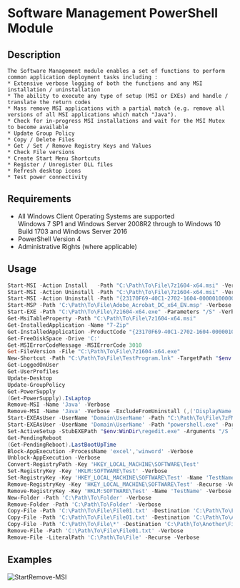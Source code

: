 # Software Management PowerShell Module
## Description
    The Software Management module enables a set of functions to perform common application deployment tasks including :
    * Extensive verbose logging of both the functions and any MSI installation / uninstallation
    * The ability to execute any type of setup (MSI or EXEs) and handle / translate the return codes
    * Mass remove MSI applications with a partial match (e.g. remove all versions of all MSI applications which match "Java").
    * Check for in-progress MSI installations and wait for the MSI Mutex to become available
    * Update Group Policy
    * Copy / Delete Files
    * Get / Set / Remove Registry Keys and Values
    * Check File versions
    * Create Start Menu Shortcuts
    * Register / Unregister DLL files
    * Refresh desktop icons
    * Test power connectivity


## Requirements
* All Windows Client Operating Systems are supported  
   Windows 7 SP1 and Windows Server 2008R2 through to Windows 10 Build 1703 and Windows Server 2016
* PowerShell Version 4
* Administrative Rights (where applicable)


## Usage
```powershell
Start-MSI -Action Install   -Path "C:\Path\To\File\7z1604-x64.msi" -Verbose
Start-MSI -Action Uninstall -Path "C:\Path\To\File\7z1604-x64.msi" -Verbose
Start-MSI -Action Uninstall -Path "{23170F69-40C1-2702-1604-000001000000}" -Verbose
Start-MSP -Path 'C:\Path\To\File\Adobe_Acrobat_DC_x64_EN.msp' -Verbose
Start-EXE -Path "C:\Path\To\File\7z1604-x64.exe" -Parameters "/S" -Verbose
Get-MsiTableProperty -Path "C:\Path\To\File\7z1604-x64.msi"
Get-InstalledApplication -Name "7-Zip"
Get-InstalledApplication -ProductCode "{23170F69-40C1-2702-1604-000001000000}"
Get-FreeDiskSpace -Drive 'C:'
Get-MSIErrorCodeMessage -MSIErrorCode 3010
Get-FileVersion -File "C:\Path\To\File\7z1604-x64.exe"
New-Shortcut -Path "C:\Path\To\File\TestProgram.lnk" -TargetPath "$env:windir\System32\notepad.exe" -IconLocation "$env:windir\system32\notepad.exe" -Description 'Notepad Shortcut'
Get-LoggedOnUser
Get-UserProfiles
Update-Desktop
Update-GroupPolicy
Get-PowerSupply
(Get-PowerSupply).IsLaptop
Remove-MSI -Name 'Java' -Verbose
Remove-MSI -Name 'Java' -Verbose -ExcludeFromUninstall (,('DisplayName', 'Java(TM) 6 Update 31', 'RegEx'))
Start-EXEAsUser -UserName 'Domain\UserName' -Path "C:\Path\To\File\7zFM.exe" -verbose -wait
Start-EXEAsUser -UserName 'Domain\UserName' -Path "powershell.exe" -Parameters '-Command C:\Path\To\File\Script.ps1'
Set-ActiveSetup -StubEXEPath "$env:WinDir\regedit.exe" -Arguments "/S `"C:\Path\To\File\HKCURegistryChange.reg`"" -Description 'HKCU Registry Change' -Key 'HKCU_Registry_Change' -Verbose
Get-PendingReboot
(Get-PendingReboot).LastBootUpTime
Block-AppExecution -ProcessName 'excel','winword' -Verbose
Unblock-AppExecution -Verbose
Convert-RegistryPath -Key 'HKEY_LOCAL_MACHINE\SOFTWARE\Test'
Set-RegistryKey -Key 'HKLM:SOFTWARE\Test' -Verbose
Set-RegistryKey -Key 'HKEY_LOCAL_MACHINE\SOFTWARE\Test' -Name 'TestName' -Value 'TestValue' -Type String -Verbose
Remove-RegistryKey -Key 'HKEY_LOCAL_MACHINE\SOFTWARE\Test' -Recurse -Verbose
Remove-RegistryKey -Key 'HKLM:SOFTWARE\Test' -Name 'TestName' -Verbose
New-Folder -Path 'C:\Path\To\Folder' -Verbose
Remove-Folder -Path 'C:\Path\To\Folder' -Verbose
Copy-File -Path 'C:\Path\To\File\File01.txt' -Destination 'C:\Path\To\File\File01-Copy.txt' -Verbose
Copy-File -Path 'C:\Path\To\File\File01.txt' -Destination 'C:\Path\To\Another\File\Test2' -Verbose
Copy-File -Path 'C:\Path\To\File\*' -Destination 'C:\Path\To\Another\File' -Recurse -Verbose
Remove-File -Path 'C:\Path\To\File\File01.txt' -Verbose
Remove-File -LiteralPath 'C:\Path\To\File' -Recurse -Verbose
```

## Examples
![StartRemove-MSI](/Media/StartRemove-MSI.gif)